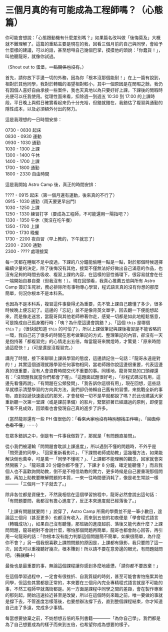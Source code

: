 # 三個月真的有可能成為工程師嗎？（心態篇）

你可能會想說：「心態跟動機有什麼差別嗎？」如果篇名改叫做「後悔莫及」大概就不難理解了。這篇的重點主要是現在的我，回看三個月前的自己與同學，會給予什麼樣的建議，可以的話，甚至想甩自己幾個巴掌，摸摸他的頭說：「你蠢貨！」，叫他聽龍哥，就像你試過。  

（Shout out to 蛋堡，~~一點關係也沒有~~。）  

首先，請你放下手邊一切的外務，因為你「根本沒那個能耐！」在上一篇有說到，相對於其他同學，我對於轉職的渴望相對較小，其中一個原因是在閒暇之餘，我仍有因個人喜好自由承接一些案件，我也天真地以為只要好好上課，下課後的閒暇時光便可以任我使用。從理性面來看，扣除週一到週五 10:30 到 17:00 的上課時段，平日晚上與假日確實看起來仍十分充裕，但錯就錯在，我錯估了複習與通勤的隱性成本，以及必須額外付出的努力。  

這是我理想的一日時間安排：  

0730 - 0830 起床  
0830 - 0930 運動  
0930 - 1030 通勤  
1030 - 1300 上課  
1300 - 1400 午休  
1400 - 1700 上課  
1700 - 1800 通勤  
1800 - 2330 自由時間  

這是我開始 Astro Camp 後，真正的時間安排：  

???? - 0915 起床（第一個月還有運動，後來真的不行了）  
0915 - 1030 通勤（雨天要更早出門）  
1030 - 1250 上課  
1250 - 1330 練習打字（要成為工程師，不可能還用一陽指吧？）  
1330 - 1350 午休（我沒在吃午餐）  
1350 - 1700 上課  
1700 - 1730 晚餐  
1730 - 2200 夜自習（早上教的，下午就忘了）  
2200 - 2300 通勤  
2300 - ???? 處理接案  

每一天都在睡眠不足中度過，下課的八分鐘能偷睡一點是一點，對於那個時候選擇繼續少量的決定，除了後悔沒有其他，接案不僅無法好好做出自己滿意的作品，也沒有足夠的時間去吸收、複習上課的內容，在這樣的惡性循環下，很容易就會在任一端開始自暴自棄（但我沒有！）。現在回頭看，我真心推薦五倍與所有 Astro Camp 簽訂生死狀，務必排除所有事物專心學習，程式語言真的沒有你想的那麼簡單，何況你根本不是本科系。  

也因為不是本科系，複習這件事變得尤為重要，先不管上課自己聽懂了多少，很多時候晚上便忘記了。這邊的「忘記」並不是像背英文單字，回去翻一下便能想起來，而是像走迷宮，當龍哥與其他老師帶著你走，感覺一切都是如此地輕鬆愜意，可是換成自己孤身獨行時：「咦？為什麼這邊會跳錯？」、「這個 `this` 是哪個 `this`？」（很快就知道 `this` 的可怕了），所以上課做筆記與課後複習是不能省略的一環，我自己花了很多的時間在思考做筆記的方式、整理筆記的內容，卻沒有一天是抱持著「都複習完」的心情走出五倍，每當龍哥來關燈時，才驚覺：「原來時間過這麼快！」（可是還是沒複習完。）  

講完了時間，接下來聊聊上課與學習的態度，這邊請記住一句話：「龍哥永遠是對的！」其實這個道理就跟學習任何事物相同，當老師跟你說這邊很重要，代表這邊真的很重要，沒有人會浪費時間交代不重要的事。同樣地，龍哥常見的口頭禪還有：「沒問題我就當你們都會了喔」、「這題面試題很好考」、「抄程式碼沒有用，這邊先看懂再說」、「有問題在公頻發問」、「我告訴你這很有用」，現在回想，這些話早就標示清楚學習的方向與方法，我們卻仍倚賴自己舊有的習慣，來挑戰全新的事物，直到投遞快速面試的那天，才會發現一切不是早就都說了嗎？於此也建議大家重新聽一次第一堂課（或是課前準備）的影片，緊緊抓著已經講過的原則，即便當下看不見成效，回頭看也會發現自己真的進步了許多。  

（當然龍哥還有一些 PH 值很低的：「~~看來大家也沒有特別想找工作嘛~~」、「~~回去你也看不懂~~」⋯⋯） 

在眾多錯誤之中，倒是有一件事我做對了，那就是「有問題直接問」。  

從小我們被灌輸「問問題會耽誤上課進度」，所以遇到不懂的問題時，不外乎是「問旁邊的同學」、「回家重新看影片」、「下課問老師或助教」這幾種方法，如果能解決倒也萬幸，可是萬一「同學不懂呢？」、「上課都不能理解的觀念，回家就會突然開竅？」、「龍哥講 20 分鐘你都不懂了，下課才 8 分鐘，確定能聽懂？」而且我個人也不喜歡詢問助教，倒不是不相信助教的實力，更多時候是自己要重現那個問題，再加上助教要瞭解問題的本質，一來一往時間便消耗了，像是老生常談一樣———「三個月一下子就去了。」  

除非各位都是資優生，不然我相信在這個學習旅程中，龍哥必然會說出這句話：「有問題要問，我都沒有擔心進度了，反正本來進度就已經落後了。」  

「上課有問題就要問！」說穿了，Astro Camp 所需的學費並不是一筆小數目，遑論這三個月（甚至更多）也都沒有收入，而來到五倍的初衷便是「學會程式語言（轉職成功）」，如果自己沒有聽懂，那班級的進度超前、落後又能代表什麼？上課問問題，龍哥絕對不會說什麼，哪怕那個問題再簡單，龍哥也都會耐心回答，再引用一句龍哥的話：「你根本沒有能力判斷這個問題簡不簡單，如果很簡單，為什麼你不會？」另一個我很喜歡上課問問題的原因是，上課都有錄影，我只要問了這一次，回去可以重複聽好幾次，根本賺到！所以請不要在意旁邊的眼光，有問題就問吧。（~~我就爛！~~）  

最後也是最重要的事，無論這個課程讓你感到多麼地疲憊，「請你都不要放棄！」  

在這個學習過程中，一定會有很挫折、自我質疑的時刻，甚至可能會害怕拖累其他同學，但這些其實都是正常的，本來要在三個月內完全專精程式語言就是不可能的事，不然工程師早就滿街都是。另一方面是課程中同學之間的差距，會在製作專案的那刻起，開始迅速拉近甚至是改變，所以在這個時刻來臨之前，唯一要做的事就是撐下去，不管進度怎樣落後，也要想辦法撐下去，直到整個課程結束，你才知道自己走了多遠，完成多少事情。  

每當想要放棄之前，不妨想想五倍的系列書籍————「為你自己學」，我們都是為了自己想要成為的樣子而來到五倍，也希望你成為想要的樣子。  



